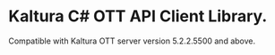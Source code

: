 # Kaltura C# OTT API Client Library.
Compatible with Kaltura OTT server version 5.2.2.5500 and above.
